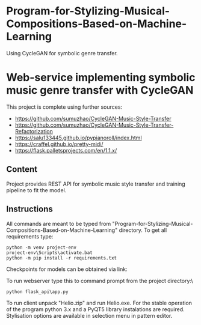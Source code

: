# Program-for-Stylizing-Musical-Compositions-Based-on-Machine-Learning
Using CycleGAN for symbolic genre transfer.

# Web-service implementing symbolic music genre transfer with CycleGAN

This project is complete using further sources:
- https://github.com/sumuzhao/CycleGAN-Music-Style-Transfer
- https://github.com/sumuzhao/CycleGAN-Music-Style-Transfer-Refactorization
- https://salu133445.github.io/pypianoroll/index.html
- https://craffel.github.io/pretty-midi/
- https://flask.palletsprojects.com/en/1.1.x/

## Content

Project provides REST API for symbolic music style transfer and training pipeline to fit the model.

## Instructions
All commands are meant to be typed from "Program-for-Stylizing-Musical-Compositions-Based-on-Machine-Learning" directory.
To get all requirements type:
```
python -m venv project-env
project-env\Scripts\activate.bat
python -m pip install -r requirements.txt
```
Checkpoints for models can be obtained via link:

To run webserver type this to command prompt from the project directory:\
```
python flask_api\app.py
```
To run client unpack "Helio.zip" and run Helio.exe. 
For the stable operation of the program python 3.x and a PyQT5 library instalations are required. 
Stylisation options are available in selection menu in pattern editor.